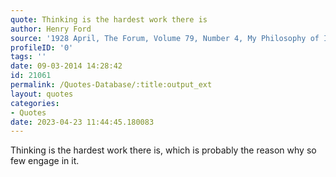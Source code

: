 ```yaml
---
quote: Thinking is the hardest work there is
author: Henry Ford
source: '1928 April, The Forum, Volume 79, Number 4, My Philosophy of Industry by Henry Ford, Interview conducted by Fay Leone Faurote'
profileID: '0'
tags: ''
date: 09-03-2014 14:28:42
id: 21061
permalink: /Quotes-Database/:title:output_ext
layout: quotes
categories:
- Quotes
date: 2023-04-23 11:44:45.180083
---
```

Thinking is the hardest work there is, which is probably the reason why so few engage in it.